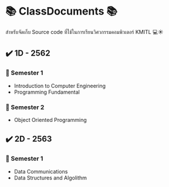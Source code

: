 # 📚 ClassDocuments 📚

สำหรับจัดเก็บ Source code ที่ใช้ในการเรียนวิศวกรรมคอมพิวเตอร์ KMITL 💻☀️


## ✔️ 1D - 2562

### 📂 Semester 1
* Introduction to Computer Engineering
* Programming Fundamental

### 📂 Semester 2
* Object Oriented Programming


## ✔️ 2D - 2563

### 📂 Semester 1
* Data Communications
* Data Structures and Algolithm
